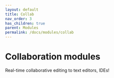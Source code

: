 ```yaml
---
layout: default
title: Collab
nav_order: 3
has_children: true
parent: Modules
permalink: /docs/modules/collab
---
```


# Collaboration modules

Real-time collaborative editing to text editors, IDEs!
